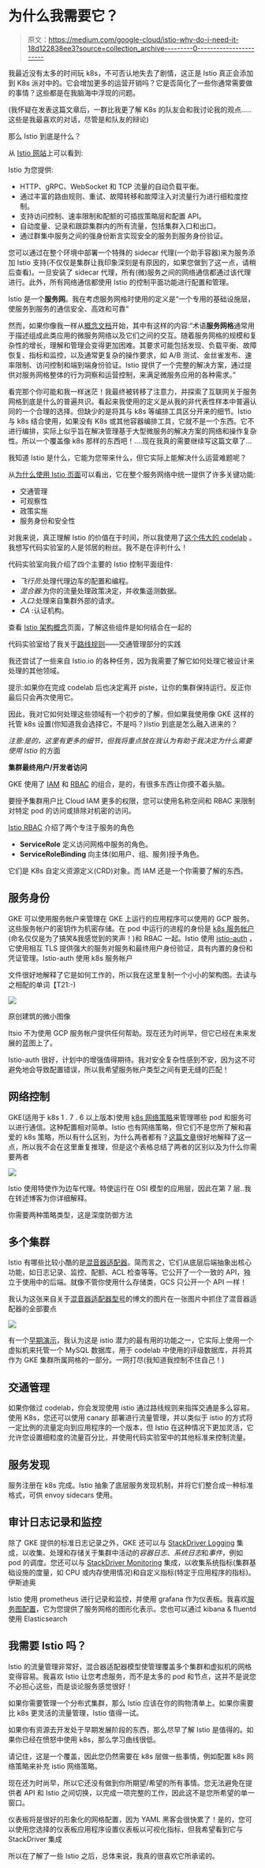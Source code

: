 # 为什么我需要它？

> 原文：<https://medium.com/google-cloud/istio-why-do-i-need-it-18d122838ee3?source=collection_archive---------0----------------------->

我最近没有太多的时间玩 k8s，不可否认地失去了剧情，这正是 Istio 真正会添加到 K8s 派对中的。它会增加更多的运营开销吗？它是否简化了一些你通常需要做的事情？这些都是在我脑海中浮现的问题。

(我怀疑在发表这篇文章后，一群比我更了解 K8s 的队友会和我讨论我的观点…..这些是我最喜欢的对话，尽管是和队友的辩论)

那么 Istio 到底是什么？

从 [Istio 网站](http://istio.io)上可以看到:

Istio 为您提供:

*   HTTP、gRPC、WebSocket 和 TCP 流量的自动负载平衡。
*   通过丰富的路由规则、重试、故障转移和故障注入对流量行为进行细粒度控制。
*   支持访问控制、速率限制和配额的可插拔策略层和配置 API。
*   自动度量、记录和跟踪集群内的所有流量，包括集群入口和出口。
*   通过群集中服务之间的强身份断言实现安全的服务到服务身份验证。

您可以通过在整个环境中部署一个特殊的 sidecar 代理(一个助手容器)来为服务添加 Istio 支持(不仅仅是集群让我印象深刻是有原因的，如果您做到了这一点，请稍后查看)。一旦安装了 sidecar 代理，所有(微)服务之间的网络通信都通过该代理进行。此外，所有网络通信都使用 Istio 的控制平面功能进行配置和管理。

Istio 是一个**服务网**。我在考虑服务网格时使用的定义是“一个专用的基础设施层，使服务到服务的通信安全、高效和可靠”

然而，如果你像我一样从[概念文档](https://istio.io/docs/concepts/what-is-istio/overview.html)开始，其中有这样的内容:“术语**服务网格**通常用于描述组成此类应用的微服务网络以及它们之间的交互。随着服务网格的规模和复杂性的增长，理解和管理会变得更加困难。其要求可能包括发现、负载平衡、故障恢复、指标和监控，以及通常更复杂的操作要求，如 A/B 测试、金丝雀发布、速率限制、访问控制和端到端身份验证。Istio 提供了一个完整的解决方案，通过提供对服务网格整体的行为洞察和运营控制，来满足微服务应用的各种需求。”

看完那个你可能和我一样迷茫！我最终被转移了注意力，并探索了互联网关于服务网格到底是什么的普遍共识。看起来我使用的定义是从我的非代表性样本中普遍认同的一个合理的选择。但缺少的是将其与 k8s 等编排工具区分开来的细节。Istio 与 k8s 结合使用，如果没有 K8s 或其他容器编排工具，它就不是一个东西。它不进行编排，实际上似乎旨在解决管理基于大型微服务的解决方案的网络和操作复杂性。所以一个覆盖像 k8s 那样的东西吧！….现在我真的需要继续写这篇文章了…

我知道 Istio 是什么，它能为您带来什么，但它实际上能解决什么运营难题呢？

从[为什么使用 Istio 页面](https://istio.io/docs/concepts/what-is-istio/overview.html)可以看出，它在整个服务网络中统一提供了许多关键功能:

*   交通管理
*   可观察性
*   政策实施
*   服务身份和安全性

对我来说，真正理解 Istio 的价值在于时间，所以我使用了[这个伟大的 codelab](https://codelabs.developers.google.com/codelabs/cloud-hello-istio/#0) 。我想写代码实验室的人是邻居的粉丝。我不是在评判什么！

代码实验室向我介绍了四个主要的 Istio 控制平面组件:

*   *飞行员*:处理代理边车的配置和编程。
*   *混合器*:为你的流量处理政策决定，并收集遥测数据。
*   *入口*:处理来自集群外部的请求。
*   *CA* :认证机构。

查看 [Istio 架构概念](https://istio.io/docs/concepts/what-is-istio/overview.html#architecture)页面，了解这些组件是如何结合在一起的

代码实验室给了我关于[路线规则](https://istio.io/docs/concepts/traffic-management/rules-configuration.html#route-rules)——交通管理部分的实践

我还尝试了一些来自 Istio.io 的各种任务，因为我需要了解它如何处理它被设计来处理的其他领域。

提示:如果你在完成 codelab 后也决定离开 piste，让你的集群保持运行。反正你最后只会再次使用它。

因此，我对它如何处理这些领域有一个初步的了解，但如果我使用像 GKE 这样的托管 k8s 设置(你知道我会选择它，不是吗？)Istio 到底是怎么融入进来的？

*注意:是的，这里有更多的细节，但我将重点放在我认为有助于我决定为什么需要使用 Istio* 的方面

**集群最终用户/开发者访问**

GKE 使用了 [IAM](https://cloud.google.com/kubernetes-engine/docs/how-to/iam-integration) 和 [RBAC](https://cloud.google.com/kubernetes-engine/docs/how-to/role-based-access-control) 的组合，是的，有很多东西让你摸不着头脑。

要授予集群用户比 Cloud IAM 更多的权限，您可以使用名称空间和 RBAC 来限制对特定 pod 的访问或排除对机密的访问。

[Istio RBAC](https://istio.io/docs/concepts/security/rbac.html) 介绍了两个专注于服务的角色

*   **ServiceRole** 定义访问网格中服务的角色。
*   **ServiceRoleBinding** 向主体(如用户、组、服务)授予角色。

它们是 K8s 自定义资源定义(CRD)对象。而 IAM 还是一个你需要了解的东西。

## 服务身份

GKE 可以使用服务帐户来管理在 GKE 上运行的应用程序可以使用的 GCP 服务。这些服务帐户的密钥作为机密存储。在 pod 中运行的进程的身份是 [k8s 服务帐户](https://kubernetes.io/docs/tasks/configure-pod-container/configure-service-account/)(命名仅仅是为了搞笑&我感觉到的笑声！)和 RBAC 一起。Istio 使用 [istio-auth](https://istio.io/docs/concepts/security/mutual-tls.html) ，它使用相互 TLS 提供强大的服务对服务和最终用户身份验证，具有内置的身份和凭证管理。Istio-auth 使用 k8s 服务帐户

文件很好地解释了它是如何工作的，所以我在这里复制一个小小的架构图。去读与之相配的单词【T21:-)

![](img/4b52d95b6cc89d5b1066fe0ab94642c5.png)

原创建筑的微小图像

Itsio 不为使用 GCP 服务帐户提供任何帮助。现在还为时尚早，但它已经在未来发展的蓝图上了。

Istio-auth 很好，计划中的增强值得期待。我对安全复杂性感到不安，因为这不可避免地会导致配置错误，所以我希望服务帐户类型之间有更无缝的匹配！

## 网络控制

GKE(适用于 k8s 1 . 7 . 6 以上版本)使用 [k8s 网络策略](https://cloud.google.com/kubernetes-engine/docs/how-to/network-policy)来管理哪些 pod 和服务可以进行通信。这种配置相对简单。Istio 也有网络策略，但它们不是您所了解和喜爱的 k8s 策略，所以有什么区别，为什么两者都有？[这篇文章](https://istio.io/blog/2017/0.1-using-network-policy.html)很好地解释了这一点，所以我不会在这里重复推理，但是这个表格总结了两者的区别以及为什么你需要两者

![](img/75a8ef4da55a9387f367cf8fd2f132e3.png)

Istio 使用特使作为边车代理。特使运行在 OSI 模型的应用层，因此在第 7 层..我在转述博客为你详细解释。

你需要两种策略类型，这是深度防御方法

## 多个集群

Istio 有哪些比较小酷的是[混音器适配器](https://istio.io/docs/concepts/policy-and-control/mixer.html#adapters)。简而言之，它们从底层后端抽象出核心功能，如日志记录、监控、配额、ACL 检查等等。它公开了一个一致的 API，独立于使用中的后端。就像不管你使用什么存储类，GCS 只公开一个 API 一样！

我认为这张来自关于[混音器适配器型号](https://istio.io/blog/2017/adapter-model.html)的博文的图片在一张图片中抓住了混音器适配器的全部要点

![](img/6097164773fc3e6ec71adbe5cdca5fec.png)

有一个[早期演示](https://istio.io/docs/guides/integrating-vms.html)，我认为这是 istio 潜力的最有用的功能之一，它实际上使用一个虚拟机来托管一个 MySQL 数据库，用于 codelab 中使用的评级数据库，并将其作为 GKE 集群所属网格的一部分。一网打尽(我知道我控制不住自己！)

## 交通管理

如果你做过 codelab，你会发现使用 istio 通过路线规则来指挥交通是多么容易。使用 K8s，您还可以使用 canary 部署进行流量管理，并以类似于 istio 的方式将一定比例的流量定向到应用程序的一个版本，但 Istio 在这种情况下更加灵活，它允许您设置细粒度的流量百分比，并使用代码实验室中的其他标准来控制流量。

## 服务发现

服务注册在 k8s 完成。Istio 抽象了底层服务发现机制，并将它们整合成一种标准格式，可供 envoy sidecars 使用。

## 审计日志记录和监控

除了 GKE 提供的标准日志记录之外，GKE 还可以与 [StackDriver Logging](https://cloud.google.com/kubernetes-engine/docs/how-to/logging) 集成，以收集、处理和存储关于集群中活动的*容器日志*、*系统日志*和*事件*，例如 pod 的调度。您还可以与 [StackDriver Monitoring](https://cloud.google.com/kubernetes-engine/docs/how-to/monitoring) 集成，以收集系统指标(集群基础设施的度量，如 CPU 或内存使用情况)和自定义指标(特定于应用程序的指标)。伊斯迪奥

Istio 使用 prometheus 进行记录和监控，并使用 grafana 作为仪表板。我喜欢[服务图配置](https://istio.io/docs/tasks/telemetry/servicegraph.html)，它为您提供了服务网格的图形化表示。您也可以通过 kibana & fluentd 使用 Elasticsearch

## 我需要 Istio 吗？

Istio 的流量管理非常好，混合器适配器模型使管理覆盖多个集群和虚拟机的网格变得容易。我喜欢 Istio 让您考虑服务，而不是太多的 pod 和节点，这并不是说您不必担心这些，而是谈论服务感觉很好！

如果你需要管理一个分布式集群，那么 Istio 应该在你的购物清单上。如果你需要比 k8s 更灵活的流量管理，Istio 值得一试。

如果你有资源去开发处于早期发展阶段的东西，那么尽早了解 Istio 是值得的。如果你已经在愤怒中使用 k8s，那么学习曲线很低。

请记住，这是一个覆盖，因此您仍然需要在 k8s 层做一些事情，例如配置 k8s 网络策略来补充 istio 网络策略。

现在还为时尚早，所以它还没有做到你所期望/希望的所有事情。您无法避免在提供者 API 和 Istio 之间切换，以完成一项完整的工作，因此这不是您所希望的单一窗口。

仪表板将是很好的形象化的网格配置，因为 YAML 黑客会很快累了！是的，您可以使用您选择的仪表板应用程序设置仪表板以可视化指标，但我希望看到它与 StackDriver 集成

所以在了解了一些 Istio 之后，总体来说，我真的很喜欢它所承诺的。